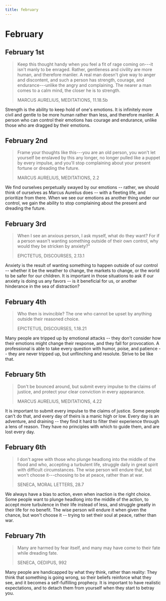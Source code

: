 ```yaml
---
title: february
---
```


# February

## February 1st

> Keep this thought handy when you feel a fit of rage coming on---it
> isn't manly to be enraged. Rather, gentleness and civility are more
> human, and therefore manlier. A real man doesn't give way to anger and
> discontent, and such a person has strength, courage, and
> endurance---unlike the angry and complaining. The nearer a man comes
> to a calm mind, the closer he is to strength.
>
> MARCUS AURELIUS, MEDITATIONS, 11.18.5b

Strength is the ability to keep hold of one's emotions. It is
infinitely more civil and gentle to be more human rather than less, and
therefore manlier. A person who can control their emotions has courage
and endurance, unlike those who are dragged by their emotions.

## February 2nd

> Frame your thoughts like this---you are an old person, you won't let
> yourself be enslaved by this any longer, no longer pulled like a
> puppet by every impulse, and you'll stop complaining about your
> present fortune or dreading the future.
>
> MARCUS AURELIUS, MEDITATIONS, 2.2

We find ourselves perpetually swayed by our emotions -- rather, we
should think of ourselves as Marcus Aurelius does -- with a fleeting
life, and prioritize from there. When we see our emotions as another
thing under our control, we gain the ability to stop complaining about
the present and dreading the future.

## February 3rd

> When I see an anxious person, I ask myself, what do they want? For if
> a person wasn't wanting something outside of their own control, why
> would they be stricken by anxiety?"
>
> EPICTETUS, DISCOURSES, 2.13.1

Anxiety is the result of wanting something to happen outside of our
control -- whether it be the weather to change, the markets to change,
or the world to be safer for our children. It is important in those
situations to ask if our anxiety is doing us any favors -- is it
beneficial for us, or another hinderance in the sea of distraction?

## February 4th

> Who then is invincible? The one who cannot be upset by anything
> outside their reasoned choice.
>
> EPICTETUS, DISCOURSES, 1.18.21

Many people are tripped up by emotional attacks -- they don't consider
how their emotions might change their response, and they fall for
provocation. A professional is able to take every question with humor,
poise, and patience -- they are never tripped up, but unflinching and
resolute. Strive to be like that.

## February 5th

> Don't be bounced around, but submit every impulse to the claims of
> justice, and protect your clear conviction in every appearance.
>
> MARCUS AURELIUS, MEDITATIONS, 4.22

It is important to submit every impulse to the claims of justice. Some
people can't do that, and every day of theirs is a manic high or low.
Every day is an adventure, and draining -- they find it hard to filter
their experience through a lens of reason. They have no principles with
which to guide them, and are lost every day.

## February 6th

> I don't agree with those who plunge headlong into the middle of the
> flood and who, accepting a turbulent life, struggle daily in great
> spirit with difficult circumstances. The wise person will endure that,
> but won't choose it---choosing to be at peace, rather than at war.
>
> SENECA, MORAL LETTERS, 28.7

We always have a bias to action, even when inaction is the right choice.
Some people want to plunge headlong into the middle of the action, to
accept more turbulence in their life instead of less, and struggle
greatly in their life for no benefit. The wise person will endure it
when given the chance, but won't choose it -- trying to set their soul
at peace, rather than war.

## February 7th

> Many are harmed by fear itself, and many may have come to their fate
> while dreading fate.
>
> SENECA, OEDIPUS, 992

Many people are handicapped by what they think, rather than reality:
They think that something is going wrong, so their beliefs reinforce
what they see, and it becomes a self-fulfilling prophecy. It is
important to have realistic expectations, and to detach them from
yourself when they start to betray you.
